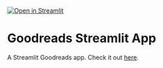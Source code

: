 [![Open in Streamlit](https://static.streamlit.io/badges/streamlit_badge_black_white.svg)](https://katieravenwood-streamlit-goodreads-app-books-xox7ht.streamlitapp.com/)

# Goodreads Streamlit App

A Streamlit Goodreads app. Check it out [here](https://katieravenwood-streamlit-goodreads-app-books-xox7ht.streamlitapp.com/). 
